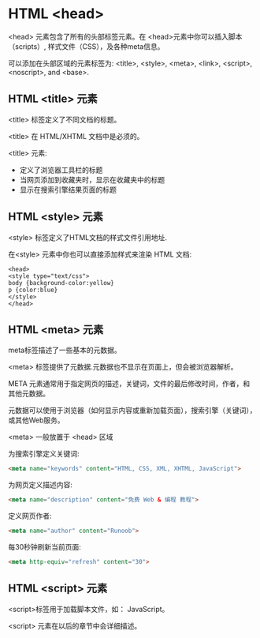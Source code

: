 # HTML &lt;head>

&lt;head> 元素包含了所有的头部标签元素。在 &lt;head>元素中你可以插入脚本（scripts）, 样式文件（CSS），及各种meta信息。

可以添加在头部区域的元素标签为: &lt;title>, &lt;style>, &lt;meta>, &lt;link>, &lt;script>, &lt;noscript>, and &lt;base>.

## HTML &lt;title> 元素

&lt;title> 标签定义了不同文档的标题。

&lt;title> 在 HTML/XHTML 文档中是必须的。

&lt;title> 元素:

+ 定义了浏览器工具栏的标题
+ 当网页添加到收藏夹时，显示在收藏夹中的标题
+ 显示在搜索引擎结果页面的标题

## HTML &lt;style> 元素

&lt;style> 标签定义了HTML文档的样式文件引用地址.

在&lt;style> 元素中你也可以直接添加样式来渲染 HTML 文档:

```
<head>
<style type="text/css">
body {background-color:yellow}
p {color:blue}
</style>
</head>
```

## HTML &lt;meta> 元素

meta标签描述了一些基本的元数据。

&lt;meta> 标签提供了元数据.元数据也不显示在页面上，但会被浏览器解析。

META 元素通常用于指定网页的描述，关键词，文件的最后修改时间，作者，和其他元数据。

元数据可以使用于浏览器（如何显示内容或重新加载页面），搜索引擎（关键词），或其他Web服务。

&lt;meta> 一般放置于 &lt;head> 区域

为搜索引擎定义关键词:

```html
<meta name="keywords" content="HTML, CSS, XML, XHTML, JavaScript">
```

为网页定义描述内容:

```html
<meta name="description" content="免费 Web & 编程 教程">
```

定义网页作者:

```html
<meta name="author" content="Runoob">
```

每30秒钟刷新当前页面:

```html
<meta http-equiv="refresh" content="30">
```

## HTML &lt;script> 元素

&lt;script>标签用于加载脚本文件，如： JavaScript。

&lt;script> 元素在以后的章节中会详细描述。